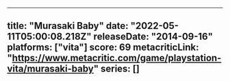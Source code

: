 
---
title: "Murasaki Baby"
date: "2022-05-11T05:00:08.218Z"
releaseDate: "2014-09-16"
platforms: ["vita"]
score: 69
metacriticLink: "https://www.metacritic.com/game/playstation-vita/murasaki-baby"
series: []
---
